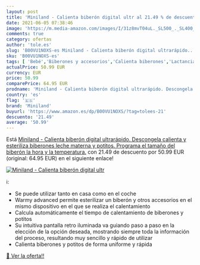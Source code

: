 ```yaml
---
layout: post
title: 'Miniland - Calienta biberón digital ultr al 21.49 % de descuento'
date: 2021-06-05 07:38:46
image: 'https://m.media-amazon.com/images/I/31z8mvT04uL._SL500_._SL400_.jpg'
comments: true
category: ofertas
author: 'tole.es'
slug: 'B00VU1NOXS-es Miniland - Calienta biberón digital ultrarápido....'
sku: 'B00VU1NOXS-es'
tags: [ 'Bebé','Biberones y accesorios','Calienta biberones','Lactancia y alimentación','biberones','biberón','miniland', ]
actualPrice: 50.99 EUR
currency: EUR
price: 50.99
comparePrice: 64.95 EUR
prodname: 'Miniland - Calienta biberón digital ultrarápido. Descongela  calienta y esteriliza biberones  leche materna y potitos. Programa el tamaño del biberón  la hora y la temperatura.'
country: 'es'
flag: '🇪🇸'
brand: 'Miniland'
buyurl: 'https://www.amazon.es/dp/B00VU1NOXS/?tag=tolees-21'
descuento: '21.49'
average: '50.99'
---
```


Está [Miniland - Calienta biberón digital ultrarápido. Descongela  calienta y esteriliza biberones  leche materna y potitos. Programa el tamaño del biberón  la hora y la temperatura.](https://www.amazon.es/dp/B00VU1NOXS/?tag=tolees-21) con 21.49 de descuento por 50.99 EUR (original: 64.95 EUR) en el siguiente enlace!

[![Miniland - Calienta biberón digital ultr](https://m.media-amazon.com/images/I/31z8mvT04uL._SL500_._SL400_.jpg)](https://www.amazon.es/dp/B00VU1NOXS/?tag=tolees-21)

ℹ️:

- Se puede utilizar tanto en casa como en el coche
- Warmy advanced permite esterilizar un biberón y otros accesorios en el mismo dispositivo en el que se realiza el calentamiento
- Calcula automáticamente el tiempo de calentamiento de biberones y potitos
- Su intuitiva pantalla retro iluminada va guiando paso a paso en la elección de la opción deseada, mostrando siempre toda la información del proceso, resultando muy sencillo y rápido de utilizar
- Calienta biberones y potitos de forma uniforme y rápida

[🛒 Ver la oferta!!](https://www.amazon.es/dp/B00VU1NOXS/?tag=tolees-21)
